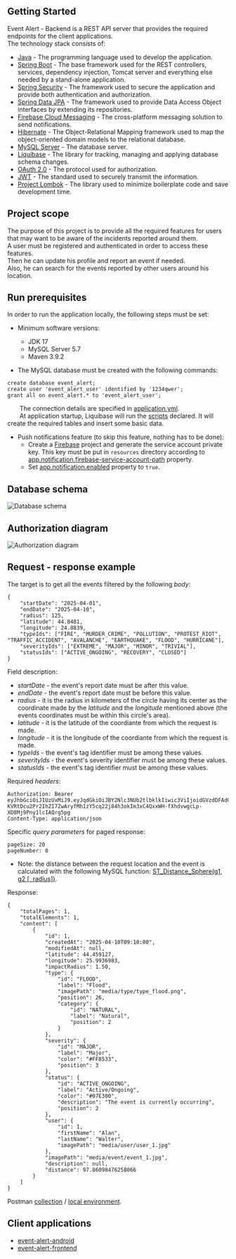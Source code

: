 ## Getting Started
Event Alert - Backend is a REST API server that provides the required endpoints for the client applications.<br/>
The technology stack consists of:
* [Java](https://www.oracle.com/java/) - The programming language used to develop the application.
* [Spring Boot](https://spring.io/projects/spring-boot#overview) - The base framework used for the REST controllers, services, dependency injection, Tomcat server and everything else needed by a stand-alone application.
* [Spring Security](https://spring.io/projects/spring-security) - The framework used to secure the application and provide both authentication and authorization.
* [Spring Data JPA](https://spring.io/projects/spring-data-jpa) - The framework used to provide Data Access Object interfaces by extending its repositories.
* [Firebase Cloud Messaging](https://firebase.google.com/docs/cloud-messaging) - The cross-platform messaging solution to send notifications.
* [Hibernate](https://hibernate.org/) - The Object-Relational Mapping framework used to map the object-oriented domain models to the relational database.
* [MySQL Server](https://dev.mysql.com/doc/refman/5.7/en/) - The database server.
* [Liquibase](https://www.liquibase.com/) - The library for tracking, managing and applying database schema changes.
* [OAuth 2.0](https://oauth.net/2/) - The protocol used for authorization.
* [JWT](https://jwt.io/introduction/) - The standard used to securely transmit the information.
* [Project Lombok](https://projectlombok.org/) - The library used to minimize boilerplate code and save development time.

## Project scope
The purpose of this project is to provide all the required features for users that may want to be aware of the incidents reported around them.  
A user must be registered and authenticated in order to access these features.  
Then he can update his profile and report an event if needed.  
Also, he can search for the events reported by other users around his location. 

## Run prerequisites
In order to run the application locally, the following steps must be set:
* Minimum software versions:
  * JDK 17
  * MySQL Server 5.7
  * Maven 3.9.2

* The MySQL database must be created with the following commands:
```
create database event_alert;
create user 'event_alert_user' identified by '1234qwer';
grant all on event_alert.* to 'event_alert_user';
```
&emsp;&emsp;The connection details are specified in [application.yml](https://github.com/adrianscarlatescu/event-alert-backend/blob/master/src/main/resources/application.yml#L13,L15).<br/>
&emsp;&emsp;At application startup, Liquibase will run the [scripts](https://github.com/adrianscarlatescu/event-alert-backend/tree/master/src/main/resources/db/changelog/scripts) declared. 
It will create the required tables and insert some basic data.
* Push notifications feature (to skip this feature, nothing has to be done):
  * Create a [Firebase](https://console.firebase.google.com/) project and generate the service account private key.
  This key must be put in `resources` directory according to [app.notification.firebase-service-account-path](https://github.com/adrianscarlatescu/event-alert-backend/blob/master/src/main/resources/application.yml#L44) property.
  * Set [app.notification.enabled](https://github.com/adrianscarlatescu/event-alert-backend/blob/master/src/main/resources/application.yml#L43) property to `true`.

## Database schema
<img alt="Database schema" src="src/main/resources/readme/database_schema.png" width="auto">  

## Authorization diagram
<img alt="Authorization diagram" src="src/main/resources/readme/authorization_diagram.png" width="auto">

## Request - response example
The target is to get all the events filtered by the following *body*:
```
{
    "startDate": "2025-04-01",
    "endDate": "2025-04-10",
    "radius": 125,
    "latitude": 44.8481,
    "longitude": 24.8839,
    "typeIds": ["FIRE", "MURDER_CRIME", "POLLUTION", "PROTEST_RIOT", "TRAFFIC_ACCIDENT", "AVALANCHE", "EARTHQUAKE", "FLOOD", "HURRICANE"],
    "severityIds": ["EXTREME", "MAJOR", "MINOR", "TRIVIAL"],
    "statusIds": ["ACTIVE_ONGOING", "RECOVERY", "CLOSED"]
}
```
Field description:
* *startDate* - the event's report date must be after this value.
* *endDate* - the event's report date must be before this value.
* *radius* - it is the radius in kilometers of the circle having its center as the coordinate made by the *latitude* and the *longitude* mentioned above (the events coordinates must be within this circle's area).
* *latitude* - it is the latitude of the coordiante from which the request is made.
* *longitude* - it is the longitude of the coordiante from which the request is made.
* *typeIds* - the event's tag identifier must be among these values.
* *severityIds* - the event's severity identifier must be among these values.
* *statusIds* - the event's tag identifier must be among these values.

Required *headers*:
```
Authorization: Bearer eyJhbGciOiJIUzUxMiJ9.eyJqdGkiOiJBY2Nlc3NUb2tlbklkIiwic3ViIjoidGVzdDFAdGVzdC5jb20iLCJpYXQiOjE1ODkwMzY4NTYsImV4cCI6MTU4OTAzODA1Nn0.9Xg-KVRtDcu2Pr2IhZI7ZwAryfMh1zY5cq22j84h3okIm3xC4QxxWH-fXhdvwgcLp-XD8Mj9Pny1lcIAQrg5pg
Content-Type: application/json
```
Specific *query parameters* for paged response:
```
pageSize: 20
pageNumber: 0
```
* Note: the distance between the request location and the event is calculated with the following MySQL function: [ST_Distance_Sphere(g1, g2 [, radius])](https://dev.mysql.com/doc/refman/5.7/en/spatial-convenience-functions.html#function_st-distance-sphere).  

Response:
```
{
    "totalPages": 1,
    "totalElements": 1,
    "content": [
        {
            "id": 1,
            "createdAt": "2025-04-10T09:10:00",
            "modifiedAt": null,
            "latitude": 44.459127,
            "longitude": 25.9936983,
            "impactRadius": 1.50,
            "type": {
                "id": "FLOOD",
                "label": "Flood",
                "imagePath": "media/type/type_flood.png",
                "position": 26,
                "category": {
                    "id": "NATURAL",
                    "label": "Natural",
                    "position": 2
                }
            },
            "severity": {
                "id": "MAJOR",
                "label": "Major",
                "color": "#FF8533",
                "position": 3
            },
            "status": {
                "id": "ACTIVE_ONGOING",
                "label": "Active/Ongoing",
                "color": "#07E300",
                "description": "The event is currently occurring",
                "position": 2
            },
            "user": {
                "id": 1,
                "firstName": "Alan",
                "lastName": "Walter",
                "imagePath": "media/user/user_1.jpg"
            },
            "imagePath": "media/event/event_1.jpg",
            "description": null,
            "distance": 97.86098476258066
        }
    ]
}
```
Postman [collection](https://github.com/adrianscarlatescu/event-alert-backend/blob/master/src/main/resources/postman/Event%20Alert%20-%20Collection.postman_collection.json) /
[local environment](https://github.com/adrianscarlatescu/event-alert-backend/blob/master/src/main/resources/postman/Event%20Alert%20-%20Local.postman_environment.json).  

## Client applications
* [event-alert-android](https://github.com/adrianscarlatescu/event-alert-android)
* [event-alert-frontend](https://github.com/adrianscarlatescu/event-alert-frontend)
